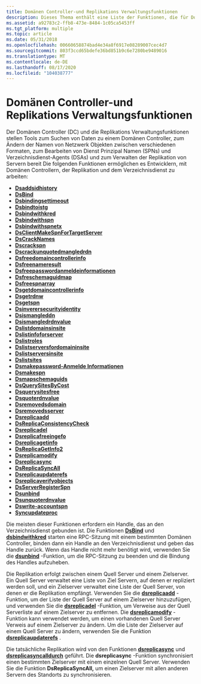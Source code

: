 ```yaml
---
title: Domänen Controller-und Replikations Verwaltungsfunktionen
description: Dieses Thema enthält eine Liste der Funktionen, die für Domänen Controller und Replikations Verwaltung verwendet werden.
ms.assetid: a92783c2-ffb8-473e-8484-1c05ca5453ff
ms.tgt_platform: multiple
ms.topic: article
ms.date: 05/31/2018
ms.openlocfilehash: 00660658874bad4e34a8f6917e08289007cec4d7
ms.sourcegitcommit: 803f3ccd65bdefe36bd851b9c6e7280be9489016
ms.translationtype: MT
ms.contentlocale: de-DE
ms.lasthandoff: 08/17/2020
ms.locfileid: "104038777"
---
```

# <a name="domain-controller-and-replication-management-functions"></a>Domänen Controller-und Replikations Verwaltungsfunktionen

Der Domänen Controller (DC) und die Replikations Verwaltungsfunktionen stellen Tools zum Suchen von Daten zu einem Domänen Controller, zum Ändern der Namen von Netzwerk Objekten zwischen verschiedenen Formaten, zum Bearbeiten von Dienst Prinzipal Namen (SPNs) und Verzeichnisdienst-Agents (DSAs) und zum Verwalten der Replikation von Servern bereit Die folgenden Funktionen ermöglichen es Entwicklern, mit Domänen Controllern, der Replikation und dem Verzeichnisdienst zu arbeiten:

-   [**Dsaddsidhistory**](/windows/desktop/api/Ntdsapi/nf-ntdsapi-dsaddsidhistorya)
-   [**DsBind**](/windows/desktop/api/Ntdsapi/nf-ntdsapi-dsbinda)
-   [**Dsbindingsettimeout**](/windows/desktop/api/Ntdsapi/nf-ntdsapi-dsbindingsettimeout)
-   [**Dsbindtoistg**](/windows/desktop/api/Ntdsapi/nf-ntdsapi-dsbindtoistga)
-   [**Dsbindwithkred**](/windows/desktop/api/Ntdsapi/nf-ntdsapi-dsbindwithcreda)
-   [**Dsbindwithspn**](/windows/desktop/api/Ntdsapi/nf-ntdsapi-dsbindwithspna)
-   [**Dsbindwithspnetx**](/windows/desktop/api/Ntdsapi/nf-ntdsapi-dsbindwithspnexa)
-   [**DsClientMakeSpnForTargetServer**](/windows/desktop/api/Ntdsapi/nf-ntdsapi-dsclientmakespnfortargetservera)
-   [**DsCrackNames**](/windows/desktop/api/Ntdsapi/nf-ntdsapi-dscracknamesa)
-   [**Dscrackspn**](/windows/desktop/api/Dsparse/nf-dsparse-dscrackspna)
-   [**Dscrackunquotedmangledrdn**](/windows/desktop/api/Dsparse/nf-dsparse-dscrackunquotedmangledrdna)
-   [**Dsfreedomaincontrollerinfo**](/windows/desktop/api/Ntdsapi/nf-ntdsapi-dsfreedomaincontrollerinfoa)
-   [**Dsfreenameresult**](/windows/desktop/api/Ntdsapi/nf-ntdsapi-dsfreenameresulta)
-   [**Dsfreepasswordanmeldeinformationen**](/windows/desktop/api/Ntdsapi/nf-ntdsapi-dsfreepasswordcredentials)
-   [**Dsfreschemaguidmap**](/windows/desktop/api/Ntdsapi/nf-ntdsapi-dsfreeschemaguidmapa)
-   [**Dsfreespnarray**](/windows/desktop/api/Ntdsapi/nf-ntdsapi-dsfreespnarraya)
-   [**Dsgetdomaincontrollerinfo**](/windows/desktop/api/Ntdsapi/nf-ntdsapi-dsgetdomaincontrollerinfoa)
-   [**Dsgetrdnw**](/windows/desktop/api/Dsparse/nf-dsparse-dsgetrdnw)
-   [**Dsgetspn**](/windows/desktop/api/Ntdsapi/nf-ntdsapi-dsgetspna)
-   [**Dsinverersecurityidentity**](/windows/desktop/api/Ntdsapi/nf-ntdsapi-dsinheritsecurityidentitya)
-   [**Dsismangleddn**](/windows/desktop/api/Dsparse/nf-dsparse-dsismangleddna)
-   [**Dsismangledrdnvalue**](/windows/desktop/api/Dsparse/nf-dsparse-dsismangledrdnvaluea)
-   [**Dslistdomainsinsite**](/windows/desktop/api/Ntdsapi/nf-ntdsapi-dslistdomainsinsitea)
-   [**Dslistinfoforserver**](/windows/desktop/api/Ntdsapi/nf-ntdsapi-dslistinfoforservera)
-   [**Dslistroles**](/windows/desktop/api/Ntdsapi/nf-ntdsapi-dslistrolesa)
-   [**Dslistserversfordomaininsite**](/windows/desktop/api/Ntdsapi/nf-ntdsapi-dslistserversfordomaininsitea)
-   [**Dslistserversinsite**](/windows/desktop/api/Ntdsapi/nf-ntdsapi-dslistserversinsitea)
-   [**Dslistsites**](/windows/desktop/api/Ntdsapi/nf-ntdsapi-dslistsitesa)
-   [**Dsmakepassword-Anmelde Informationen**](/windows/desktop/api/Ntdsapi/nf-ntdsapi-dsmakepasswordcredentialsa)
-   [**Dsmakespn**](/windows/desktop/api/Dsparse/nf-dsparse-dsmakespna)
-   [**Dsmapschemaguids**](/windows/desktop/api/Ntdsapi/nf-ntdsapi-dsmapschemaguidsa)
-   [**DsQuerySitesByCost**](/windows/desktop/api/Ntdsapi/nf-ntdsapi-dsquerysitesbycosta)
-   [**Dsquerysitesfree**](/windows/desktop/api/Ntdsapi/nf-ntdsapi-dsquerysitesfree)
-   [**Dsquoterdnvalue**](/windows/desktop/api/Dsparse/nf-dsparse-dsquoterdnvaluea)
-   [**Dsremovedsdomain**](/windows/desktop/api/Ntdsapi/nf-ntdsapi-dsremovedsdomaina)
-   [**Dsremovedsserver**](/windows/desktop/api/Ntdsapi/nf-ntdsapi-dsremovedsservera)
-   [**Dsreplicaadd**](/windows/desktop/api/Ntdsapi/nf-ntdsapi-dsreplicaadda)
-   [**DsReplicaConsistencyCheck**](/windows/desktop/api/Ntdsapi/nf-ntdsapi-dsreplicaconsistencycheck)
-   [**Dsreplicadel**](/windows/desktop/api/Ntdsapi/nf-ntdsapi-dsreplicadela)
-   [**Dsreplicafreeingefo**](/windows/desktop/api/Ntdsapi/nf-ntdsapi-dsreplicafreeinfo)
-   [**Dsreplicagetinfo**](/windows/desktop/api/Ntdsapi/nf-ntdsapi-dsreplicagetinfow)
-   [**DsReplicaGetInfo2**](/windows/desktop/api/Ntdsapi/nf-ntdsapi-dsreplicagetinfo2w)
-   [**Dsreplicamodify**](/windows/desktop/api/Ntdsapi/nf-ntdsapi-dsreplicamodifya)
-   [**Dsreplicasync**](/windows/desktop/api/Ntdsapi/nf-ntdsapi-dsreplicasynca)
-   [**DsReplicaSyncAll**](/windows/desktop/api/Ntdsapi/nf-ntdsapi-dsreplicasyncalla)
-   [**Dsreplicaupdaterefs**](/windows/desktop/api/Ntdsapi/nf-ntdsapi-dsreplicaupdaterefsa)
-   [**Dsreplicaverifyobjects**](/windows/desktop/api/Ntdsapi/nf-ntdsapi-dsreplicaverifyobjectsa)
-   [**DsServerRegisterSpn**](/windows/desktop/api/Ntdsapi/nf-ntdsapi-dsserverregisterspna)
-   [**Dsunbind**](/windows/desktop/api/Ntdsapi/nf-ntdsapi-dsunbinda)
-   [**Dsunquoterdnvalue**](/windows/desktop/api/Dsparse/nf-dsparse-dsunquoterdnvaluea)
-   [**Dswrite-accountspn**](/windows/desktop/api/Ntdsapi/nf-ntdsapi-dswriteaccountspna)
-   [**Syncupdateproc**](/previous-versions/windows/desktop/legacy/ms677968(v=vs.85))

Die meisten dieser Funktionen erfordern ein Handle, das an den Verzeichnisdienst gebunden ist. Die Funktionen [**DsBind**](/windows/desktop/api/Ntdsapi/nf-ntdsapi-dsbinda) und [**dsbindwithkred**](/windows/desktop/api/Ntdsapi/nf-ntdsapi-dsbindwithcreda) starten eine RPC-Sitzung mit einem bestimmten Domänen Controller, binden dann ein Handle an den Verzeichnisdienst und geben das Handle zurück. Wenn das Handle nicht mehr benötigt wird, verwenden Sie die [**dsunbind**](/windows/desktop/api/Ntdsapi/nf-ntdsapi-dsunbinda) -Funktion, um die RPC-Sitzung zu beenden und die Bindung des Handles aufzuheben.

Die Replikation erfolgt zwischen einem Quell Server und einem Zielserver. Ein Quell Server verwaltet eine Liste von Ziel Servern, auf denen er repliziert werden soll, und ein Zielserver verwaltet eine Liste der Quell Server, von denen er die Replikation empfängt. Verwenden Sie die [**dsreplicaadd**](/windows/desktop/api/Ntdsapi/nf-ntdsapi-dsreplicaadda) -Funktion, um der Liste der Quell Server auf einem Zielserver hinzuzufügen, und verwenden Sie die [**dsreplicadel**](/windows/desktop/api/Ntdsapi/nf-ntdsapi-dsreplicadela) -Funktion, um Verweise aus der Quell Serverliste auf einem Zielserver zu entfernen. Die [**dsreplicamodify**](/windows/desktop/api/Ntdsapi/nf-ntdsapi-dsreplicamodifya) -Funktion kann verwendet werden, um einen vorhandenen Quell Server Verweis auf einem Zielserver zu ändern. Um die Liste der Zielserver auf einem Quell Server zu ändern, verwenden Sie die Funktion [**dsreplicaupdaterefs**](/windows/desktop/api/Ntdsapi/nf-ntdsapi-dsreplicaupdaterefsa) .

Die tatsächliche Replikation wird von den Funktionen [**dsreplicasync**](/windows/desktop/api/Ntdsapi/nf-ntdsapi-dsreplicasynca) und [**dsreplicasyncalldurch**](/windows/desktop/api/Ntdsapi/nf-ntdsapi-dsreplicasyncalla) geführt. Die **dsreplicasync** -Funktion synchronisiert einen bestimmten Zielserver mit einem einzelnen Quell Server. Verwenden Sie die Funktion **DsReplicaSyncAll,** um einen Zielserver mit allen anderen Servern des Standorts zu synchronisieren.

 

 